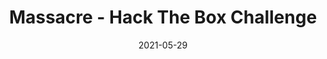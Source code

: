 ---
layout: single
title: '<span class="hackthebox">Massacre - Hack The Box Challenge</span>'
excerpt: "Massacre is a stegonography challenge where you'll have to process and image to know what it hides"
date: 2021-05-29
header:
  teaser: /assets/images/htb-writeup-massacre/icon.png
  teaser_home_page: true
  icon: /assets/images/hackthebox.webp
categories:
  - hackthebox
  - challenge
tags:  
  - steganography
  - scripting
  - image-processing
toc: true
toc_label: "Content"
toc_sticky: true
show_time: false
layout: encrypted/massacre
permalink: "/htb-writeup-massacre/"
show_time: false
---